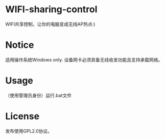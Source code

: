 # WIFI-sharing-control
WIFI共享控制，让你的电脑变成无线AP热点:)

# Notice
适用操作系统Windows only.
设备网卡必须具备无线收发功能且支持承载网络。

# Usage
（使用管理员身份）运行.bat文件

# License
发布使用GPL2.0协议。
